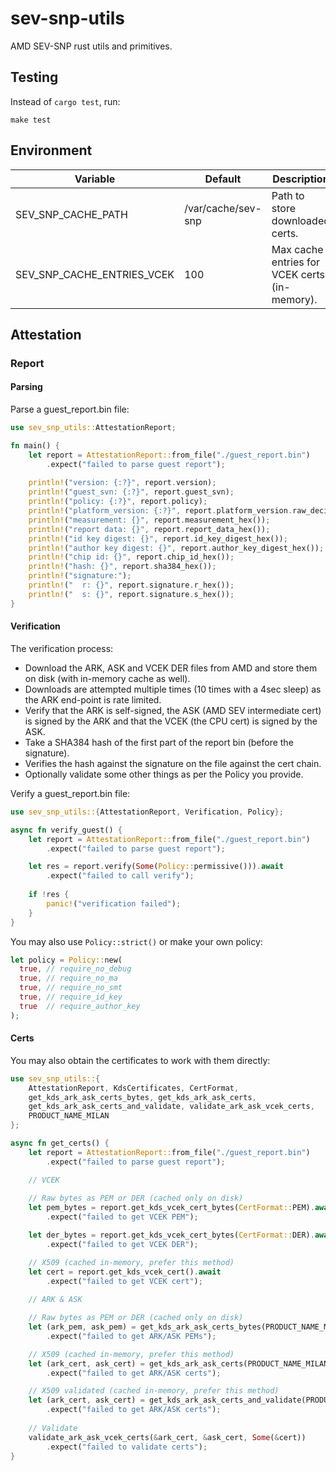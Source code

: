 # sev-snp-utils

AMD SEV-SNP rust utils and primitives.

## Testing

Instead of `cargo test`, run:

```shell
make test
```

## Environment

| Variable                   | Default            | Description                                   |
|----------------------------|--------------------|-----------------------------------------------|
| SEV_SNP_CACHE_PATH         | /var/cache/sev-snp | Path to store downloaded certs.               |
| SEV_SNP_CACHE_ENTRIES_VCEK | 100                | Max cache entries for VCEK certs (in-memory). |

## Attestation

### Report

#### Parsing

Parse a guest_report.bin file:

```rust
use sev_snp_utils::AttestationReport;

fn main() {
    let report = AttestationReport::from_file("./guest_report.bin")
        .expect("failed to parse guest report");
    
    println!("version: {:?}", report.version);
    println!("guest_svn: {:?}", report.guest_svn);
    println!("policy: {:?}", report.policy);
    println!("platform_version: {:?}", report.platform_version.raw_decimal());
    println!("measurement: {}", report.measurement_hex());
    println!("report data: {}", report.report_data_hex());
    println!("id key digest: {}", report.id_key_digest_hex());
    println!("author key digest: {}", report.author_key_digest_hex());
    println!("chip id: {}", report.chip_id_hex());
    println!("hash: {}", report.sha384_hex());
    println!("signature:");
    println!("  r: {}", report.signature.r_hex());
    println!("  s: {}", report.signature.s_hex());
}
```

#### Verification

The verification process:

- Download the ARK, ASK and VCEK DER files from AMD and store them on disk (with in-memory cache as well).
- Downloads are attempted multiple times (10 times with a 4sec sleep) as the ARK end-point is rate limited.
- Verify that the ARK is self-signed, the ASK (AMD SEV intermediate cert) is signed by the ARK and that the VCEK (the CPU cert) is signed by the ASK.
- Take a SHA384 hash of the first part of the report bin (before the signature).
- Verifies the hash against the signature on the file against the cert chain.
- Optionally validate some other things as per the Policy you provide.

Verify a guest_report.bin file:

```rust
use sev_snp_utils::{AttestationReport, Verification, Policy};

async fn verify_guest() {
    let report = AttestationReport::from_file("./guest_report.bin")
        .expect("failed to parse guest report");

    let res = report.verify(Some(Policy::permissive())).await
        .expect("failed to call verify");
    
    if !res {
        panic!("verification failed");
    }
}
```

You may also use `Policy::strict()` or make your own policy:

```rust
let policy = Policy::new(
  true, // require_no_debug
  true, // require_no_ma
  true, // require_no_smt
  true, // require_id_key
  true  // require_author_key
);
```

#### Certs

You may also obtain the certificates to work with them directly:

```rust
use sev_snp_utils::{
    AttestationReport, KdsCertificates, CertFormat,
    get_kds_ark_ask_certs_bytes, get_kds_ark_ask_certs,
    get_kds_ark_ask_certs_and_validate, validate_ark_ask_vcek_certs,
    PRODUCT_NAME_MILAN
};

async fn get_certs() {
    let report = AttestationReport::from_file("./guest_report.bin")
        .expect("failed to parse guest report");

    // VCEK
    
    // Raw bytes as PEM or DER (cached only on disk)
    let pem_bytes = report.get_kds_vcek_cert_bytes(CertFormat::PEM).await
        .expect("failed to get VCEK PEM");

    let der_bytes = report.get_kds_vcek_cert_bytes(CertFormat::DER).await
        .expect("failed to get VCEK DER");

    // X509 (cached in-memory, prefer this method)
    let cert = report.get_kds_vcek_cert().await
        .expect("failed to get VCEK cert");
    
    // ARK & ASK

    // Raw bytes as PEM or DER (cached only on disk)
    let (ark_pem, ask_pem) = get_kds_ark_ask_certs_bytes(PRODUCT_NAME_MILAN, CertFormat::PEM).await
        .expect("failed to get ARK/ASK PEMs");

    // X509 (cached in-memory, prefer this method)
    let (ark_cert, ask_cert) = get_kds_ark_ask_certs(PRODUCT_NAME_MILAN).await
        .expect("failed to get ARK/ASK certs");

    // X509 validated (cached in-memory, prefer this method)
    let (ark_cert, ask_cert) = get_kds_ark_ask_certs_and_validate(PRODUCT_NAME_MILAN).await
        .expect("failed to get ARK/ASK certs");
    
    // Validate
    validate_ark_ask_vcek_certs(&ark_cert, &ask_cert, Some(&cert))
        .expect("failed to validate certs");
}
```